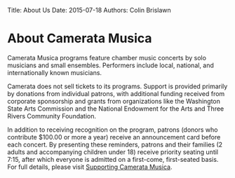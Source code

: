 Title: About Us
Date: 2015-07-18
Authors: Colin Brislawn

# About Camerata Musica

Camerata Musica programs feature chamber music concerts by solo musicians and small ensembles. Performers include local, national, and internationally known musicians.

Camerata does not sell tickets to its programs. Support is provided primarily by donations from individual patrons, with additional funding received from corporate sponsorship and grants from organizations like the Washington State Arts Commission and the National Endowment for the Arts and Three Rivers Community Foundation.

In addition to receiving recognition on the program, patrons (donors who contribute $100.00 or more a year) receive an announcement card before each concert. By presenting these reminders, patrons and their families (2 adults and accompanying children under 18) receive priority seating until 7:15, after which everyone is admitted on a first-come, first-seated basis. For full details, please visit [Supporting Camerata Musica]({filename}/pages/Supporting.md).

<div class="sender-form-field" data-sender-form-id="lmw2tjh0el4ole5kd3h"></div>
